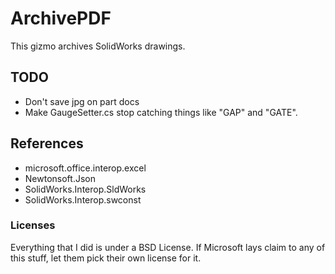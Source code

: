 # ArchivePDF

This gizmo archives SolidWorks drawings.

## TODO
- Don't save jpg on part docs
- Make GaugeSetter.cs stop catching things like "GAP" and "GATE".

## References 
- microsoft.office.interop.excel 
- Newtonsoft.Json 
- SolidWorks.Interop.SldWorks 
- SolidWorks.Interop.swconst

### Licenses 
Everything that I did is under a BSD License. If Microsoft lays
claim to any of this stuff, let them pick their own license for it.
